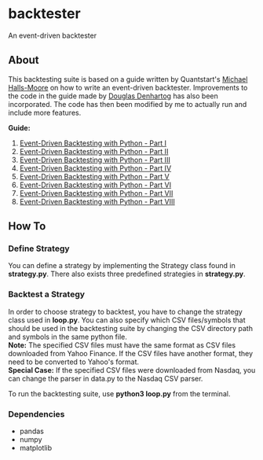 # backtester
An event-driven backtester

## About
This backtesting suite is based on a guide written by Quantstart's [Michael Halls-Moore](http://www.quantstart.com/about-mike/) on how to write an event-driven backtester. Improvements to the code in the guide made by [Douglas Denhartog](https://github.com/denhartog/quantstart-backtester) has also been incorporated. The code has then been modified by me to actually run and include more features.

**Guide:**
1. [Event-Driven Backtesting with Python - Part I](http://www.quantstart.com/articles/Event-Driven-Backtesting-with-Python-Part-I)
2. [Event-Driven Backtesting with Python - Part II](http://www.quantstart.com/articles/Event-Driven-Backtesting-with-Python-Part-II)
3. [Event-Driven Backtesting with Python - Part III](http://www.quantstart.com/articles/Event-Driven-Backtesting-with-Python-Part-III)
4. [Event-Driven Backtesting with Python - Part IV](http://www.quantstart.com/articles/Event-Driven-Backtesting-with-Python-Part-IV)
5. [Event-Driven Backtesting with Python - Part V](http://www.quantstart.com/articles/Event-Driven-Backtesting-with-Python-Part-V)
6. [Event-Driven Backtesting with Python - Part VI](http://www.quantstart.com/articles/Event-Driven-Backtesting-with-Python-Part-VI)
7. [Event-Driven Backtesting with Python - Part VII](http://www.quantstart.com/articles/Event-Driven-Backtesting-with-Python-Part-VII)
8. [Event-Driven Backtesting with Python - Part VIII](http://www.quantstart.com/articles/Event-Driven-Backtesting-with-Python-Part-VIII)

## How To
### Define Strategy
You can define a strategy by implementing the Strategy class found in **strategy.py**. There also exists three predefined strategies in **strategy.py**.

### Backtest a Strategy
In order to choose strategy to backtest, you have to change the strategy class used in **loop.py**. You can also specify which CSV files/symbols that should be used in the backtesting suite by changing the CSV directory path and symbols in the same python file.  
**Note:** The specified CSV files must have the same format as CSV files downloaded from Yahoo Finance. If the CSV files have another format, they need to be converted to Yahoo's format.  
**Special Case:** If the specified CSV files were downloaded from Nasdaq, you can change the parser in data.py to the Nasdaq CSV parser.  

To run the backtesting suite, use  **python3 loop.py** from the terminal.

### Dependencies
- pandas
- numpy
- matplotlib

